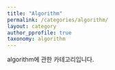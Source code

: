 ```yaml
---
title: "Algorithm"
permalink: /categories/algorithm/
layout: category
author_pprofile: true
taxonomy: algorithm
---
```


algorithm에 관한 카테고리입니다.